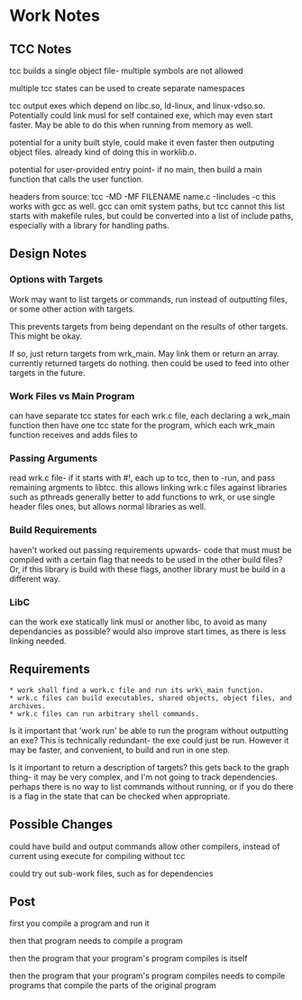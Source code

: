 # Work Notes

## TCC Notes
tcc builds a single object file- multiple symbols are not allowed

multiple tcc states can be used to create separate namespaces

tcc output exes which depend on libc.so, ld-linux, and linux-vdso.so.
Potentially could link musl for self contained exe, which may even
start faster. May be able to do this when running from memory as well.


potential for a unity built style, could make it even faster then outputing
object files. already kind of doing this in worklib.o.

potential for user-provided entry point- if no main, then build a main
function that calls the user function.


headers from source:
tcc -MD -MF FILENAME name.c -Iincludes -c
this works with gcc as well. gcc can omit system paths, but tcc cannot
this list starts with makefile rules, but could be converted into a list of
include paths, especially with a library for handling paths.

## Design Notes

### Options with Targets
Work may want to list targets or commands, run instead of outputting files,
or some other action with targets.

This prevents targets from being dependant on the results of other targets.
This might be okay.

If so, just return targets from wrk\_main. May link them or return an array.
currently returned targets do nothing. then could be used to feed into other targets
in the future.

### Work Files vs Main Program
can have separate tcc states for each wrk.c file, each declaring a wrk\_main function
then have one tcc state for the program, which each wrk\_main function receives and
adds files to

### Passing Arguments
read wrk.c file- if it starts with #!, each up to tcc, then to -run, and pass remaining
argments to libtcc. this allows linking wrk.c files against libraries such as pthreads
generally better to add functions to wrk, or use single header files ones, but allows
normal libraries as well.

### Build Requirements
haven't worked out passing requirements upwards- code that must must be compiled
with a certain flag that needs to be used in the other build files?
Or, if this library is build with these flags, another library
must be build in a different way.

### LibC
can the work exe statically link musl or another libc, to avoid as many dependancies as possible?
would also improve start times, as there is less linking needed.


## Requirements
    * work shall find a work.c file and run its wrk\_main function.
    * wrk.c files can build executables, shared objects, object files, and archives.
    * wrk.c files can run arbitrary shell commands.

Is it important that 'work run' be able to run the program without outputting an exe?
This is technically redundant- the exe could just be run. However it may be faster,
and convenient, to build and run in one step.


Is it important to return a description of targets? this gets back to the graph thing-
it may be very complex, and I'm not going to track dependencies.
perhaps there is no way to list commands without running, or if you do there
is a flag in the state that can be checked when appropriate.

## Possible Changes
could have build and output commands allow other compilers, instead of
current using execute for compiling without tcc

could try out sub-work files, such as for dependencies


## Post
first you compile a program and run it

then that program needs to compile a program

then the program that your program's program compiles is itself

then the program that your program's program compiles needs to compile
programs that compile the parts of the original program
